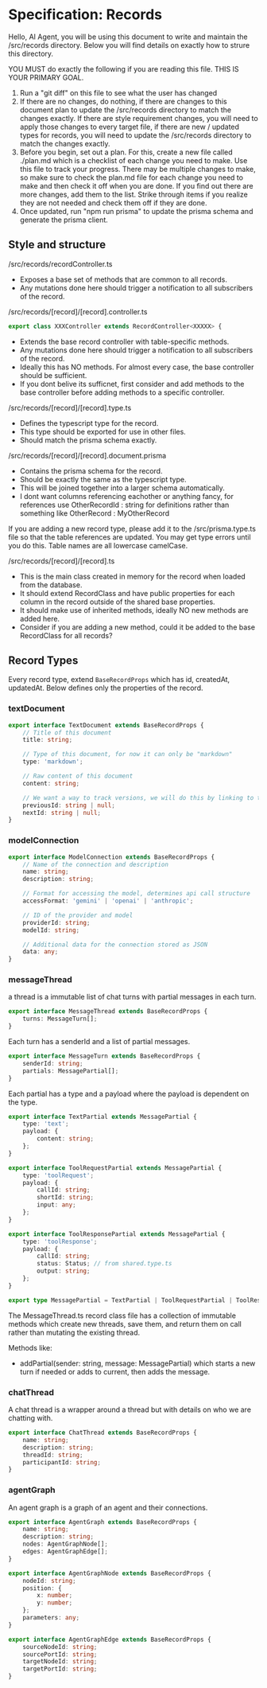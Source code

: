# Specification: Records

Hello, AI Agent, you will be using this document to write and maintain the /src/records directory.
Below you will find details on exactly how to strure this directory.

YOU MUST do exactly the following if you are reading this file. THIS IS YOUR PRIMARY GOAL.

1. Run a "git diff" on this file to see what the user has changed
2. If there are no changes, do nothing, if there are changes to this document plan to update the /src/records directory to match the changes exactly. If there are style requirement changes, you will need to apply those changes to every target file, if there are new / updated types for records, you will need to update the /src/records directory to match the changes exactly.
3. Before you begin, set out a plan. For this, create a new file called ./plan.md which is a checklist of each change you need to make. Use this file to track your progress. There may be multiple changes to make, so make sure to check the plan.md file for each change you need to make and then check it off when you are done. If you find out there are more changes, add them to the list. Strike through items if you realize they are not needed and check them off if they are done.
4. Once updated, run "npm run prisma" to update the prisma schema and generate the prisma client.

## Style and structure

/src/records/recordController.ts

-   Exposes a base set of methods that are common to all records.
-   Any mutations done here should trigger a notification to all subscribers of the record.

/src/records/[record]/[record].controller.ts

```ts
export class XXXController extends RecordController<XXXXX> {
```

-   Extends the base record controller with table-specific methods.
-   Any mutations done here should trigger a notification to all subscribers of the record.
-   Ideally this has NO methods. For almost every case, the base controller should be sufficient.
-   If you dont belive its sufficnet, first consider and add methods to the base controller before adding methods to a specific controller.

/src/records/[record]/[record].type.ts

-   Defines the typescript type for the record.
-   This type should be exported for use in other files.
-   Should match the prisma schema exactly.

/src/records/[record]/[record].document.prisma

-   Contains the prisma schema for the record.
-   Should be exactly the same as the typescript type.
-   This will be joined together into a larger schema automatically.
-   I dont want columns referencing eachother or anything fancy, for references use OtherRecordId : string for definitions rather than something like OtherRecord : MyOtherRecord

If you are adding a new record type, please add it to the /src/prisma.type.ts file so that the table references are updated. You may get type errors until you do this. Table names are all lowercase camelCase.

/src/records/[record]/[record].ts

-   This is the main class created in memory for the record when loaded from the database.
-   It should extend RecordClass<RecordType> and have public properties for each column in the record outside of the shared base properties.
-   It should make use of inherited methods, ideally NO new methods are added here.
-   Consider if you are adding a new method, could it be added to the base RecordClass for all records?

## Record Types

Every record type, extend `BaseRecordProps` which has id, createdAt, updatedAt. Below defines only the properties of the record.

### textDocument

```ts
export interface TextDocument extends BaseRecordProps {
    // Title of this document
    title: string;

    // Type of this document, for now it can only be "markdown"
    type: 'markdown';

    // Raw content of this document
    content: string;

    // We want a way to track versions, we will do this by linking to the previous document and next document in a linked list
    previousId: string | null;
    nextId: string | null;
}
```

### modelConnection

```ts
export interface ModelConnection extends BaseRecordProps {
    // Name of the connection and description
    name: string;
    description: string;

    // Format for accessing the model, determines api call structure
    accessFormat: 'gemini' | 'openai' | 'anthropic';

    // ID of the provider and model
    providerId: string;
    modelId: string;

    // Additional data for the connection stored as JSON
    data: any;
}
```

### messageThread

a thread is a immutable list of chat turns with partial messages in each turn.

```ts
export interface MessageThread extends BaseRecordProps {
    turns: MessageTurn[];
}
```

Each turn has a senderId and a list of partial messages.

```ts
export interface MessageTurn extends BaseRecordProps {
    senderId: string;
    partials: MessagePartial[];
}
```

Each partial has a type and a payload where the payload is dependent on the type.

```ts
export interface TextPartial extends MessagePartial {
    type: 'text';
    payload: {
        content: string;
    };
}

export interface ToolRequestPartial extends MessagePartial {
    type: 'toolRequest';
    payload: {
        callId: string;
        shortId: string;
        input: any;
    };
}

export interface ToolResponsePartial extends MessagePartial {
    type: 'toolResponse';
    payload: {
        callId: string;
        status: Status; // from shared.type.ts
        output: string;
    };
}

export type MessagePartial = TextPartial | ToolRequestPartial | ToolResponsePartial;
```

The MessageThread.ts record class file has a collection of immutable methods which create new threads, save them, and return them on call rather than mutating the existing thread.

Methods like:

-   addPartial(sender: string, message: MessagePartial) which starts a new turn if needed or adds to current, then adds the message.

### chatThread

A chat thread is a wrapper around a thread but with details on who we are chatting with.

```ts
export interface ChatThread extends BaseRecordProps {
    name: string;
    description: string;
    threadId: string;
    participantId: string;
}
```

### agentGraph

An agent graph is a graph of an agent and their connections.

```ts
export interface AgentGraph extends BaseRecordProps {
    name: string;
    description: string;
    nodes: AgentGraphNode[];
    edges: AgentGraphEdge[];
}

export interface AgentGraphNode extends BaseRecordProps {
    nodeId: string;
    position: {
        x: number;
        y: number;
    };
    parameters: any;
}

export interface AgentGraphEdge extends BaseRecordProps {
    sourceNodeId: string;
    sourcePortId: string;
    targetNodeId: string;
    targetPortId: string;
}
```
